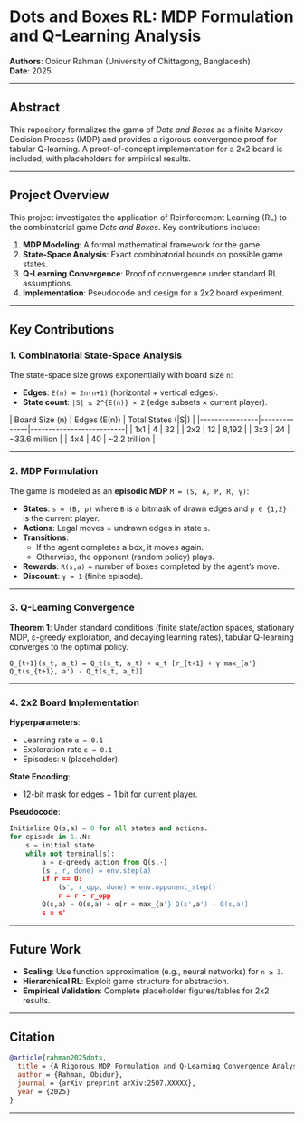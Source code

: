 

# Dots and Boxes RL: MDP Formulation and Q-Learning Analysis

**Authors**: Obidur Rahman (University of Chittagong, Bangladesh)  
**Date**: 2025

---

## Abstract
This repository formalizes the game of *Dots and Boxes* as a finite Markov Decision Process (MDP) and provides a rigorous convergence proof for tabular Q-learning. A proof-of-concept implementation for a 2x2 board is included, with placeholders for empirical results.

---

## Project Overview
This project investigates the application of Reinforcement Learning (RL) to the combinatorial game *Dots and Boxes*. Key contributions include:
1. **MDP Modeling**: A formal mathematical framework for the game.
2. **State-Space Analysis**: Exact combinatorial bounds on possible game states.
3. **Q-Learning Convergence**: Proof of convergence under standard RL assumptions.
4. **Implementation**: Pseudocode and design for a 2x2 board experiment.

---

## Key Contributions

### 1. Combinatorial State-Space Analysis
The state-space size grows exponentially with board size `n`:
- **Edges**: `E(n) = 2n(n+1)` (horizontal + vertical edges).
- **State count**: `|S| ≤ 2^{E(n)} × 2` (edge subsets × current player).

| Board Size (n) | Edges (E(n)) | Total States (|S|)       |
|----------------|--------------|--------------------------|
| 1x1            | 4            | 32                       |
| 2x2            | 12           | 8,192                    |
| 3x3            | 24           | ~33.6 million            |
| 4x4            | 40           | ~2.2 trillion            |

---

### 2. MDP Formulation
The game is modeled as an **episodic MDP** `M = (S, A, P, R, γ)`:
- **States**: `s = (B, p)` where `B` is a bitmask of drawn edges and `p ∈ {1,2}` is the current player.
- **Actions**: Legal moves = undrawn edges in state `s`.
- **Transitions**: 
  - If the agent completes a box, it moves again.
  - Otherwise, the opponent (random policy) plays.
- **Rewards**: `R(s,a)` = number of boxes completed by the agent’s move.
- **Discount**: `γ = 1` (finite episode).

---

### 3. Q-Learning Convergence
**Theorem 1**: Under standard conditions (finite state/action spaces, stationary MDP, ε-greedy exploration, and decaying learning rates), tabular Q-learning converges to the optimal policy.

```plaintext
Q_{t+1}(s_t, a_t) = Q_t(s_t, a_t) + α_t [r_{t+1} + γ max_{a'} Q_t(s_{t+1}, a') - Q_t(s_t, a_t)]
```

---

### 4. 2x2 Board Implementation
**Hyperparameters**:
- Learning rate `α = 0.1`
- Exploration rate `ε = 0.1`
- Episodes: `N` (placeholder).

**State Encoding**:
- 12-bit mask for edges + 1 bit for current player.

**Pseudocode**:
```python
Initialize Q(s,a) = 0 for all states and actions.
for episode in 1..N:
    s = initial state
    while not terminal(s):
        a = ε-greedy action from Q(s,·)
        (s', r, done) = env.step(a)
        if r == 0:
            (s', r_opp, done) = env.opponent_step()
            r = r - r_opp
        Q(s,a) = Q(s,a) + α[r + max_{a'} Q(s',a') - Q(s,a)]
        s = s'
```

---

## Future Work
- **Scaling**: Use function approximation (e.g., neural networks) for `n ≥ 3`.
- **Hierarchical RL**: Exploit game structure for abstraction.
- **Empirical Validation**: Complete placeholder figures/tables for 2x2 results.

---

## Citation
```bibtex
@article{rahman2025dots,
  title = {A Rigorous MDP Formulation and Q-Learning Convergence Analysis for Dots and Boxes},
  author = {Rahman, Obidur},
  journal = {arXiv preprint arXiv:2507.XXXXX},
  year = {2025}
}
```

---
